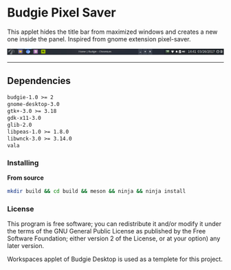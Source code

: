 # Budgie Pixel Saver
This applet hides the title bar from maximized windows and creates a new one inside the panel. Inspired from gnome extension pixel-saver.

![Screenshot](screenshot.jpg)

---

## Dependencies
```
budgie-1.0 >= 2
gnome-desktop-3.0
gtk+-3.0 >= 3.18
gdk-x11-3.0
glib-2.0
libpeas-1.0 >= 1.8.0
libwnck-3.0 >= 3.14.0
vala
```

### Installing

**From source**  
```bash
mkdir build && cd build && meson && ninja && ninja install
```

### License
This program is free software; you can redistribute it and/or modify it under the terms of the GNU General Public License as published by the Free Software Foundation; either version 2 of the License, or at your option) any later version.

Workspaces applet of Budgie Desktop is used as a templete for this project.

